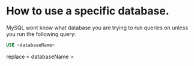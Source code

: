 # How to use a specific database.

MySQL wont know what database you are trying to run queries on unless you run the following query:

```sql
USE <databaseName>
```

replace < databaseName >
